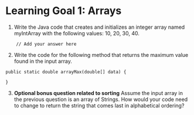 # Learning Goal 1: Arrays

1. Write the Java code that creates and initializes an integer array named
    myIntArray with the following values: 10, 20, 30, 40.
    
```
    // Add your answer here
```

2. Write the code for the following method that returns the maximum value found in the input array.

```
public static double arrayMax(double[] data) {

}
```

3. **Optional bonus question related to sorting** Assume the input array in the previous question is an array of Strings. How would your code need to change to return the string that comes last in alphabetical ordering?
    

